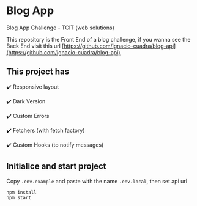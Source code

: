 # Blog App
Blog App Challenge - TCIT (web solutions)

This repository is the Front End of a blog challenge, if you wanna see the Back End visit this url [https://github.com/ignacio-cuadra/blog-api](https://github.com/ignacio-cuadra/blog-api)

## This project has
✔️ Responsive layout

✔️ Dark Version

✔️ Custom Errors

✔️ Fetchers (with fetch factory)

✔️ Custom Hooks (to notify messages)

## Initialice and start project

Copy ```.env.example``` and paste with the name ```.env.local```, then set api url

```cmd
npm install
npm start
```
